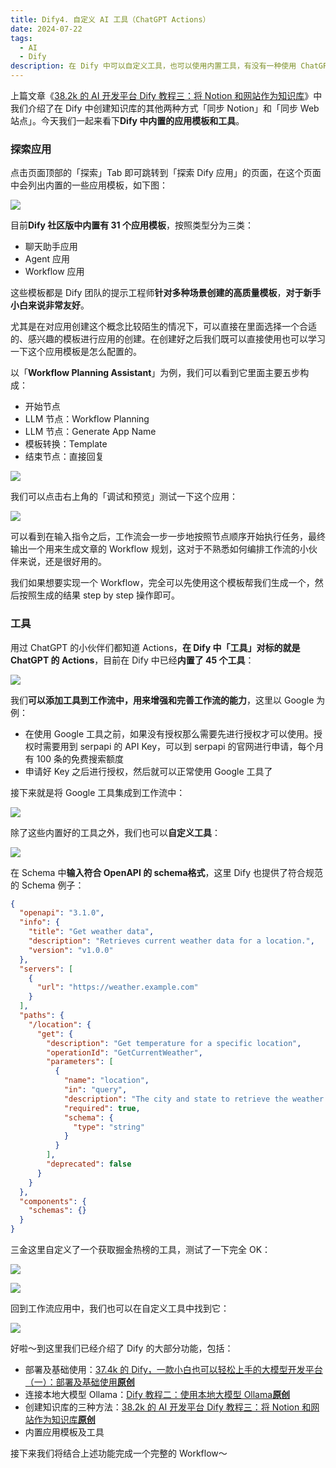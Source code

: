 ```yaml
---
title: Dify4. 自定义 AI 工具（ChatGPT Actions）
date: 2024-07-22
tags:
  - AI
  - Dify
description: 在 Dify 中可以自定义工具，也可以使用内置工具，有没有一种使用 ChatGPT Actions 的感觉～
---
```


上篇文章《[38.2k 的 AI 开发平台 Dify 教程三：将 Notion 和网站作为知识库](https://mp.weixin.qq.com/s?__biz=MzUyODkwNTg3MA==\&mid=2247485086\&idx=1\&sn=16ffa7b2459ec604c9c0ce2c1ee31173\&chksm=fa68657fcd1fec69d4246d6271bafe0e0119a7c2731ad3049d258f7c3de722b864a05c0f6f3f#rd)》中我们介绍了在 Dify 中创建知识库的其他两种方式「同步 Notion」和「同步 Web 站点」。今天我们一起来看下**Dify 中内置的应用模板和工具**。

### 探索应用

点击页面顶部的「探索」Tab 即可跳转到「探索 Dify 应用」的页面，在这个页面中会列出内置的一些应用模板，如下图：

![](assets/1721229227735.webp)

目前**Dify 社区版中内置有 31 个应用模板**，按照类型分为三类：

* 聊天助手应用
* Agent 应用
* Workflow 应用

这些模板都是 Dify 团队的提示工程师**针对多种场景创建的高质量模板**，**对于新手小白来说非常友好**。

尤其是在对应用创建这个概念比较陌生的情况下，可以直接在里面选择一个合适的、感兴趣的模板进行应用的创建。在创建好之后我们既可以直接使用也可以学习一下这个应用模板是怎么配置的。

以「**Workflow Planning Assistant**」为例，我们可以看到它里面主要五步构成：

* 开始节点
* LLM 节点：Workflow Planning
* LLM 节点：Generate App Name
* 模板转换：Template
* 结束节点：直接回复

![](assets/1721459878920.webp)

我们可以点击右上角的「调试和预览」测试一下这个应用：

![](assets/1721460159906.webp)

可以看到在输入指令之后，工作流会一步一步地按照节点顺序开始执行任务，最终输出一个用来生成文章的 Workflow 规划，这对于不熟悉如何编排工作流的小伙伴来说，还是很好用的。

我们如果想要实现一个 Workflow，完全可以先使用这个模板帮我们生成一个，然后按照生成的结果 step by step 操作即可。

### 工具

用过 ChatGPT 的小伙伴们都知道 Actions，**在 Dify 中「工具」对标的就是 ChatGPT 的 Actions**，目前在 Dify 中已经**内置了 45 个工具**：

![](assets/1721460727615.webp)

我们**可以添加工具到工作流中，用来增强和完善工作流的能力**，这里以 Google 为例：

* 在使用 Google 工具之前，如果没有授权那么需要先进行授权才可以使用。授权时需要用到 serpapi 的 API Key，可以到 serpapi 的官网进行申请，每个月有 100 条的免费搜索额度
* 申请好 Key 之后进行授权，然后就可以正常使用 Google 工具了

接下来就是将 Google 工具集成到工作流中：

![](assets/1721461535986.webp)

除了这些内置好的工具之外，我们也可以**自定义工具**：

![](assets/1721462815208.webp)

在 Schema 中**输入符合 OpenAPI 的 schema格式**，这里 Dify 也提供了符合规范的 Schema 例子：

```json
{
  "openapi": "3.1.0",
  "info": {
    "title": "Get weather data",
    "description": "Retrieves current weather data for a location.",
    "version": "v1.0.0"
  },
  "servers": [
    {
      "url": "https://weather.example.com"
    }
  ],
  "paths": {
    "/location": {
      "get": {
        "description": "Get temperature for a specific location",
        "operationId": "GetCurrentWeather",
        "parameters": [
          {
            "name": "location",
            "in": "query",
            "description": "The city and state to retrieve the weather for",
            "required": true,
            "schema": {
              "type": "string"
            }
          }
        ],
        "deprecated": false
      }
    }
  },
  "components": {
    "schemas": {}
  }
}
```

三金这里自定义了一个获取掘金热榜的工具，测试了一下完全 OK：

![](assets/1721463079300.webp)

![](assets/1721463097752.webp)

回到工作流应用中，我们也可以在自定义工具中找到它：

![](assets/1721463173117.webp)

好啦～到这里我们已经介绍了 Dify 的大部分功能，包括：

* 部署及基础使用：[37.4k 的 Dify，一款小白也可以轻松上手的大模型开发平台（一）：部署及基础使用](https://mp.weixin.qq.com/s?__biz=MzUyODkwNTg3MA==\&mid=2247485019\&idx=1\&sn=572e8f94c6d082183d80788a53cc6f55\&chksm=fa6865bacd1fecac6f3ed04454f5751444c7cf7849490d8991faf9e9c2296f565ac05140aa58\&token=1941914531\&lang=zh_CN#rd)**[原创](https://mp.weixin.qq.com/s?__biz=MzUyODkwNTg3MA==\&mid=2247485019\&idx=1\&sn=572e8f94c6d082183d80788a53cc6f55\&chksm=fa6865bacd1fecac6f3ed04454f5751444c7cf7849490d8991faf9e9c2296f565ac05140aa58\&token=1941914531\&lang=zh_CN#rd)**
* 连接本地大模型 Ollama：[Dify 教程二：使用本地大模型 Ollama](https://mp.weixin.qq.com/s?__biz=MzUyODkwNTg3MA==\&mid=2247485047\&idx=1\&sn=05e09f8ed8c452b42c151a7f67cdb6f7\&chksm=fa686596cd1fec80e020bd0de536f031a966ad06138bba27479d6f6885a915f38490f67ee1fa\&token=1941914531\&lang=zh_CN#rd)**[原创](https://mp.weixin.qq.com/s?__biz=MzUyODkwNTg3MA==\&mid=2247485047\&idx=1\&sn=05e09f8ed8c452b42c151a7f67cdb6f7\&chksm=fa686596cd1fec80e020bd0de536f031a966ad06138bba27479d6f6885a915f38490f67ee1fa\&token=1941914531\&lang=zh_CN#rd)**
* 创建知识库的三种方法：[38.2k 的 AI 开发平台 Dify 教程三：将 Notion 和网站作为知识库](https://mp.weixin.qq.com/s?__biz=MzUyODkwNTg3MA==\&mid=2247485086\&idx=1\&sn=16ffa7b2459ec604c9c0ce2c1ee31173\&chksm=fa68657fcd1fec69d4246d6271bafe0e0119a7c2731ad3049d258f7c3de722b864a05c0f6f3f\&token=1941914531\&lang=zh_CN#rd)**[原创](https://mp.weixin.qq.com/s?__biz=MzUyODkwNTg3MA==\&mid=2247485086\&idx=1\&sn=16ffa7b2459ec604c9c0ce2c1ee31173\&chksm=fa68657fcd1fec69d4246d6271bafe0e0119a7c2731ad3049d258f7c3de722b864a05c0f6f3f\&token=1941914531\&lang=zh_CN#rd)**
* 内置应用模板及工具

接下来我们将结合上述功能完成一个完整的 Workflow～
